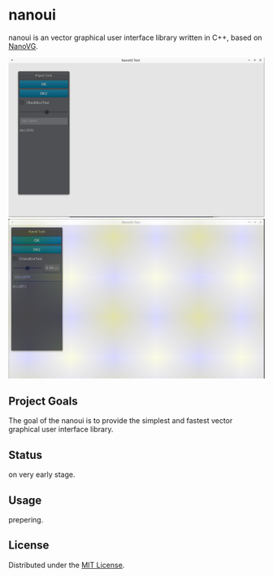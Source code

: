 # nanoui

nanoui is an vector graphical user interface library written in C++, based on [NanoVG](https://github.com/memononen/nanovg).

![screenshot of some text rendered witht the sample program](/doc/screenshot/01.png?raw=true)
![screenshot of some text rendered witht the sample program](/doc/screenshot/nano.gif?raw=true)

## Project Goals

The goal of the nanoui is to provide the simplest and fastest vector graphical user interface library.

## Status

on very early stage.

## Usage

prepering.

## License

Distributed under the [MIT License](LICENSE).
